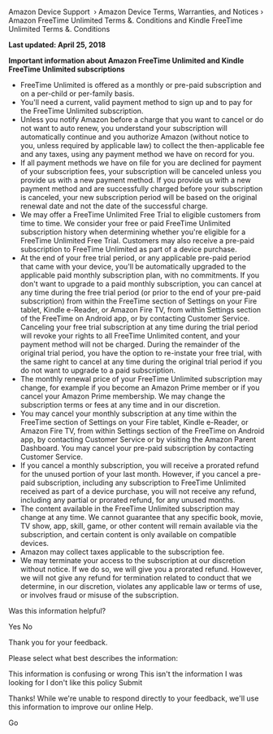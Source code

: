 Amazon Device Support  › Amazon Device Terms, Warranties, and Notices › Amazon FreeTime Unlimited Terms &. Conditions and Kindle FreeTime Unlimited Terms &. Conditions

**Last updated: April 25, 2018**

**Important information about Amazon FreeTime Unlimited and Kindle FreeTime Unlimited subscriptions**

*   FreeTime Unlimited is offered as a monthly or pre-paid subscription and on a per-child or per-family basis.
*   You'll need a current, valid payment method to sign up and to pay for the FreeTime Unlimited subscription.
*   Unless you notify Amazon before a charge that you want to cancel or do not want to auto renew, you understand your subscription will automatically continue and you authorize Amazon (without notice to you, unless required by applicable law) to collect the then-applicable fee and any taxes, using any payment method we have on record for you.
*   If all payment methods we have on file for you are declined for payment of your subscription fees, your subscription will be canceled unless you provide us with a new payment method. If you provide us with a new payment method and are successfully charged before your subscription is canceled, your new subscription period will be based on the original renewal date and not the date of the successful charge.
*   We may offer a FreeTime Unlimited Free Trial to eligible customers from time to time. We consider your free or paid FreeTime Unlimited subscription history when determining whether you're eligible for a FreeTime Unlimited Free Trial. Customers may also receive a pre-paid subscription to FreeTime Unlimited as part of a device purchase.
*   At the end of your free trial period, or any applicable pre-paid period that came with your device, you'll be automatically upgraded to the applicable paid monthly subscription plan, with no commitments. If you don't want to upgrade to a paid monthly subscription, you can cancel at any time during the free trial period (or prior to the end of your pre-paid subscription) from within the FreeTime section of Settings on your Fire tablet, Kindle e-Reader, or Amazon Fire TV, from within Settings section of the FreeTime on Android app, or by contacting Customer Service. Canceling your free trial subscription at any time during the trial period will revoke your rights to all FreeTime Unlimited content, and your payment method will not be charged. During the remainder of the original trial period, you have the option to re-instate your free trial, with the same right to cancel at any time during the original trial period if you do not want to upgrade to a paid subscription.
*   The monthly renewal price of your FreeTime Unlimited subscription may change, for example if you become an Amazon Prime member or if you cancel your Amazon Prime membership. We may change the subscription terms or fees at any time and in our discretion.
*   You may cancel your monthly subscription at any time within the FreeTime section of Settings on your Fire tablet, Kindle e-Reader, or Amazon Fire TV, from within Settings section of the FreeTime on Android app, by contacting Customer Service or by visiting the Amazon Parent Dashboard. You may cancel your pre-paid subscription by contacting Customer Service.
*   If you cancel a monthly subscription, you will receive a prorated refund for the unused portion of your last month. However, if you cancel a pre-paid subscription, including any subscription to FreeTime Unlimited received as part of a device purchase, you will not receive any refund, including any partial or prorated refund, for any unused months.
*   The content available in the FreeTime Unlimited subscription may change at any time. We cannot guarantee that any specific book, movie, TV show, app, skill, game, or other content will remain available via the subscription, and certain content is only available on compatible devices.
*   Amazon may collect taxes applicable to the subscription fee.
*   We may terminate your access to the subscription at our discretion without notice. If we do so, we will give you a prorated refund. However, we will not give any refund for termination related to conduct that we determine, in our discretion, violates any applicable law or terms of use, or involves fraud or misuse of the subscription.

Was this information helpful?

Yes No

Thank you for your feedback.

Please select what best describes the information:

This information is confusing or wrong This isn't the information I was looking for I don't like this policy Submit

Thanks! While we're unable to respond directly to your feedback, we'll use this information to improve our online Help.

Go